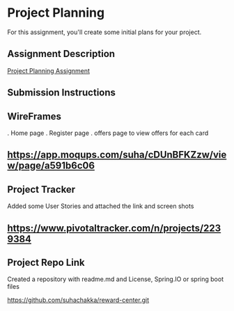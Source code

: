# Project Planning
For this assignment, you'll create some initial plans for your project.

## Assignment Description
[Project Planning Assignment](https://education.launchcode.org/liftoff/assignments/planning/)

## Submission Instructions
WireFrames
------------------------------------------------------------------------------------------------------------------------
. Home page
. Register page
. offers page to view offers for each card

https://app.moqups.com/suha/cDUnBFKZzw/view/page/a591b6c06
------------------------------------------------------------------------------------------------------------------------


Project Tracker
------------------------------------------------------------------------------------------------------------------------
Added some User Stories and attached the link and screen shots

https://www.pivotaltracker.com/n/projects/2239384
------------------------------------------------------------------------------------------------------------------------


Project Repo Link
------------------------------------------------------------------------------------------------------------------------

Created a repository with readme.md and License, Spring.IO or spring boot files

https://github.com/suhachakka/reward-center.git